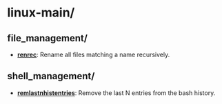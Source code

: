 
# linux-main/

## file_management/

* [**renrec**](file_management/renrec): Rename all files matching a name recursively.

## shell_management/

* [**remlastnhistentries**](shell_management/remlastnhistentries): Remove the last N entries from the bash history.
